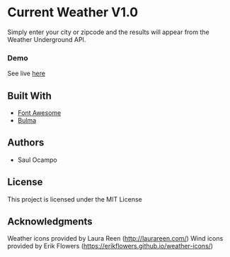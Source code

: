 # Current Weather V1.0

Simply enter your city or zipcode and the results will appear from the Weather Underground API.

### Demo

See live [here](https://digitalh2o2.github.io/forecast_search/)

## Built With

* [Font Awesome](https://fontawesome.com/)
* [Bulma](https://www.bulma.io)

## Authors

* Saul Ocampo

## License

This project is licensed under the MIT License

## Acknowledgments

Weather icons provided by Laura Reen (http://laurareen.com/)
Wind icons provided by Erik Flowers (https://erikflowers.github.io/weather-icons/)
